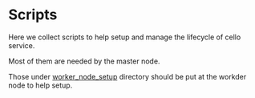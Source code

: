# Scripts

Here we collect scripts to help setup and manage the lifecycle of cello service.

Most of them are needed by the master node.

Those under [worker_node_setup](worker_node_setup) directory should be put at the workder node to help setup.